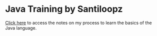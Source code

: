 # Java Training by Santiloopz

[Click here](./notes/index.md) to access the notes on my process to learn the basics of the Java language. 
